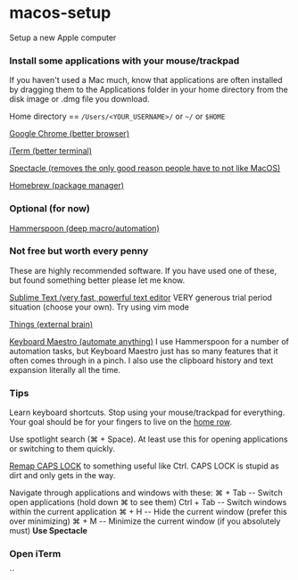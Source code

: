 # macos-setup
Setup a new Apple computer

### Install some applications with your mouse/trackpad
If you haven't used a Mac much, know that applications are often installed by dragging them to the Applications folder in your home directory from the disk image or .dmg file you download.

Home directory == `/Users/<YOUR_USERNAME>/` or `~/` or `$HOME`

[Google Chrome (better browser)](https://www.google.com/chrome/)

[iTerm (better terminal)](https://www.iterm2.com/)

[Spectacle (removes the only good reason people have to not like MacOS)](https://www.spectacleapp.com/)

[Homebrew (package manager)](https://brew.sh/)

### Optional (for now)

[Hammerspoon (deep macro/automation)](https://www.hammerspoon.org/)


### Not free but worth every penny
These are highly recommended software. If you have used one of these, but found something better please let me know.

[Sublime Text (very fast, powerful text editor](https://www.sublimetext.com/)
VERY generous trial period situation (choose your own). Try using vim mode

[Things (external brain)](https://culturedcode.com/things/)

[Keyboard Maestro (automate anything)](https://www.keyboardmaestro.com/main/)
I use Hammerspoon for a number of automation tasks, but Keyboard Maestro just has so many features that it often comes through in a pinch. I also use the clipboard history and text expansion literally all the time.

### Tips

Learn keyboard shortcuts. Stop using your mouse/trackpad for everything. Your goal should be for your fingers to live on the [home row](https://en.wikipedia.org/wiki/Touch_typing).

Use spotlight search (⌘ + Space). At least use this for opening applications or switching to them quickly.

[Remap CAPS LOCK](https://www.howtogeek.com/194705/how-to-disable-or-reassign-the-caps-lock-key-on-any-operating-system/) to something useful like Ctrl. CAPS LOCK is stupid as dirt and only gets in the way.

Navigate through applications and windows with these:
⌘ + Tab -- Switch open applications (hold down ⌘ to see them)
Ctrl + Tab -- Switch windows within the current application
⌘ + H -- Hide the current window (prefer this over minimizing)
⌘ + M -- Minimize the current window (if you absolutely must)
**Use Spectacle**

### Open iTerm

``
